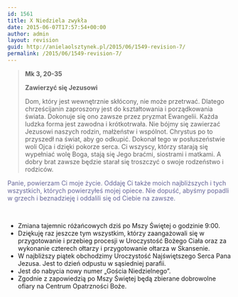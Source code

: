 ```yaml
---
id: 1561
title: X Niedziela zwykła
date: 2015-06-07T17:57:54+00:00
author: admin
layout: revision
guid: http://anielaolsztynek.pl/2015/06/1549-revision-7/
permalink: /2015/06/1549-revision-7/
---
```

> **Mk 3, 20-35**
> 
> **Zawierzyć się Jezusowi**
> 
> Dom, który jest wewnętrznie skłócony, nie może przetrwać. Dlatego chrześcijanin zaproszony jest do kształtowania i porządkowania świata. Dokonuje się ono zawsze przez pryzmat Ewangelii. Każda ludzka forma jest zawodna i krótkotrwała. Nie bójmy się zawierzać Jezusowi naszych rodzin, małżeństw i wspólnot. Chrystus po to przyszedł na świat, aby go odkupić. Dokonał tego w posłuszeństwie woli Ojca i dzięki pokorze serca. Ci wszyscy, którzy starają się wypełniać wolę Boga, stają się Jego braćmi, siostrami i matkami. A dobry brat zawsze będzie starał się troszczyć o swoje rodzeństwo i rodziców.

<span style="color: #666699;">Panie, powierzam Ci moje życie. Oddaję Ci także moich najbliższych i tych wszystkich, których powierzyłeś mojej opiece. Nie dopuść, abyśmy popadli w grzech i beznadzieję i oddalili się od Ciebie na zawsze.</span>

<span style="color: #666699;"><br /> </span></blockquote> 

  * Zmiana tajemnic różańcowych dziś po Mszy Świętej o godzinie 9:00.
  * Dziękuję raz jeszcze tym wszystkim, którzy zaangażowali się w przygotowanie i przebieg procesji w Uroczystość Bożego Ciała oraz za wykonanie czterech ołtarzy i przygotowanie ołtarza w Skansenie.
  * W najbliższy piątek obchodzimy Uroczystość Najświętszego Serca Pana Jezusa. Jest to dzień odpustu w sąsiedniej parafii.
  * Jest do nabycia nowy numer &#8222;Gościa Niedzielnego&#8221;.
  * Zgodnie z zapowiedzią po Mszy Świętej będą zbierane dobrowolne ofiary na Centrum Opatrzności Boże.